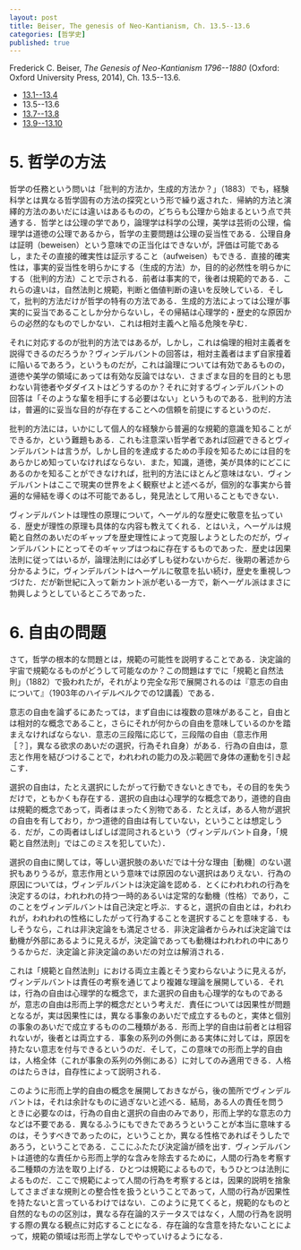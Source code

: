 ```yaml
---
layout: post
title: Beiser, The genesis of Neo-Kantianism, Ch. 13.5--13.6
categories: [哲学史]
published: true
---
```


Frederick C. Beiser, _The Genesis of Neo-Kantianism 1796--1880_ (Oxford: Oxford University Press, 2014), Ch. 13.5--13.6.

* [13.1--13.4](http://hinaba.org/mikro-und-makro/2017/05/06/01.html)
* 13.5--13.6
* [13.7--13.8](http://hinaba.org/mikro-und-makro/2017/05/21/01.html)
* [13.9--13.10](http://hinaba.org/mikro-und-makro/2017/05/21/02.html)

# 5. 哲学の方法

哲学の任務という問いは「批判的方法か，生成的方法か？」（1883）でも，経験科学とは異なる哲学固有の方法の探究という形で繰り返された．帰納的方法と演繹的方法のあいだには違いはあるものの，どちらも公理から始まるという点で共通する．哲学とは公理の学であり，論理学は科学の公理，美学は芸術の公理，倫理学は道徳の公理であるから，哲学の主要問題は公理の妥当性である．公理自身は証明（beweisen）という意味での正当化はできないが，評価は可能であるし，またその直接的確実性は証示すること（aufweisen）もできる．直接的確実性は，事実的妥当性を明らかにする（生成的方法）か，目的的必然性を明らかにする（批判的方法）ことで示される．前者は事実的で，後者は規範的である．これらの違いは，自然法則と規範，判断と価値判断の違いを反映している．そして，批判的方法だけが哲学の特有の方法である．生成的方法によっては公理が事実的に妥当であることしか分からないし，その帰結は心理学的・歴史的な原因からの必然的なものでしかない．これは相対主義へと陥る危険を孕む．

それに対応するのが批判的方法ではあるが，しかし，これは倫理的相対主義者を説得できるのだろうか？ヴィンデルバントの回答は，相対主義者はまず自家撞着に陥いるであろう，というものだが，これは論理については有効であるものの，道徳や美学の領域にあっては有効な反論ではない．さまざまな目的を目的とも思わない背徳者やダダイストはどうするのか？それに対するヴィンデルバントの回答は「そのような輩を相手にする必要はない」というものである．批判的方法は，普遍的に妥当な目的が存在することへの信頼を前提にするというのだ．

批判的方法には，いかにして個人的な経験から普遍的な規範的意識を知ることができるか，という難題もある．これも注意深い哲学者であれば回避できるとヴィンデルバントは言うが，しかし目的を達成するための手段を知るためには目的をあらかじめ知っていなければならない．また，知識，道徳，美が具体的にどこにあるのかを知ることができなければ，批判的方法にほとんど意味はない．ヴィンデルバントはここで現実の世界をよく観察せよと述べるが，個別的な事実から普遍的な帰結を導くのは不可能であるし，発見法として用いることもできない．

ヴィンデルバントは理性の原理について，ヘーゲル的な歴史に敬意を払っている．歴史が理性の原理も具体的な内容も教えてくれる．とはいえ，ヘーゲルは規範と自然のあいだのギャップを歴史理性によって克服しようとしたのだが，ヴィンデルバントにとってそのギャップはつねに存在するものであった．歴史は因果法則に従ってはいるが，論理法則には必ずしも従わないからだ．後期の著述から分かるように，ヴィンデルバントはヘーゲルに敬意を払い続け，歴史を重視しつづけた．だが新世紀に入って新カント派が老いる一方で，新ヘーゲル派はまさに勃興しようとしているところであった．

# 6. 自由の問題

さて，哲学の根本的な問題とは，規範の可能性を説明することである．決定論的宇宙で規範なるものがどうして可能なのか？この問題はすでに「規範と自然法則」（1882）で扱われたが，それがより完全な形で展開されるのは『意志の自由について』（1903年のハイデルベルクでの12講義）である．

意志の自由を論ずるにあたっては，まず自由には複数の意味があること，自由とは相対的な概念であること，さらにそれが何からの自由を意味しているのかを踏まえなければならない．意志の三段階に応じて，三段階の自由（意志作用［？］，異なる欲求のあいだの選択，行為それ自身）がある．行為の自由は，意志と作用を結びつけることで，われわれの能力の及ぶ範囲で身体の運動を引き起こす．

選択の自由は，たとえ選択にしたがって行動できないときでも，その目的を失うだけで，ともかくも存在する．選択の自由は心理学的な概念であり，道徳的自由は規範的概念であって，両者はまったく別物である．たとえば，ある人物が選択の自由を有しており，かつ道徳的自由は有していない，ということは想定しうる．だが，この両者はしばしば混同されるという（ヴィンデルバント自身，「規範と自然法則」ではこのミスを犯していた）．

選択の自由に関しては，等しい選択肢のあいだでは十分な理由［動機］のない選択もありうるが，意志作用という意味では原因のない選択はありえない．行為の原因については，ヴィンデルバントは決定論を認める．とくにわれわれの行為を決定するのは，われわれの持つ一時的あるいは定常的な動機（性格）であり，このことをヴィンデルバントは自己決定と呼ぶ．すると，選択の自由とは，われわれが，われわれの性格にしたがって行為することを選択することを意味する．もしそうなら，これは非決定論をも満足させる．非決定論者からみれば決定論では動機が外部にあるように見えるが，決定論であっても動機はわれわれの中にありうるからだ．決定論と非決定論のあいだの対立は解消される．

これは「規範と自然法則」における両立主義とそう変わらないように見えるが，ヴィンデルバントは責任の考察を通じてより複雑な理論を展開している．それは，行為の自由は心理学的な概念で，また選択の自由も心理学的なものであるが，意志の自由は形而上学的概念だという考えだ．責任については因果性が問題となるが，実は因果性には，異なる事象のあいだで成立するものと，実体と個別の事象のあいだで成立するものの二種類がある．形而上学的自由は前者とは相容れないが，後者とは両立する．事象の系列の外側にある実体に対しては，原因を持たない意志を付与できるというのだ．そして，この意味での形而上学的自由は，人格全体（これが事象の系列の外側にある）に対してのみ適用できる．人格のはたらきは，自存性によって説明される．

このように形而上学的自由の概念を展開しておきながら，後の箇所でヴィンデルバントは，それは余計なものに過ぎないと述べる．結局，ある人の責任を問うときに必要なのは，行為の自由と選択の自由のみであり，形而上学的な意志の力などは不要である．異なるふうにもできたであろうということが本当に意味するのは，そうすべきであったのに，ということか，異なる性格であればそうしたであろう，ということである．ここにふたたび決定論が顔を出す．ヴィンデルバントは道徳的な責任から形而上学的な含みを除去するために，人間の行為を考察する二種類の方法を取り上げる．ひとつは規範によるもので，もうひとつは法則によるものだ．ここで規範によって人間の行為を考察するとは，因果的説明を捨象してさまざまな規則との整合性を扱うということであって，人間の行為が因果性を持たないと言っているわけではない．このように見てくると，規範的なものと自然的なものの区別は，異なる存在論的ステータスではなく，人間の行為を説明する際の異なる観点に対応することになる．存在論的な含意を持たないことによって，規範の領域は形而上学なしでやっていけるようになる．


